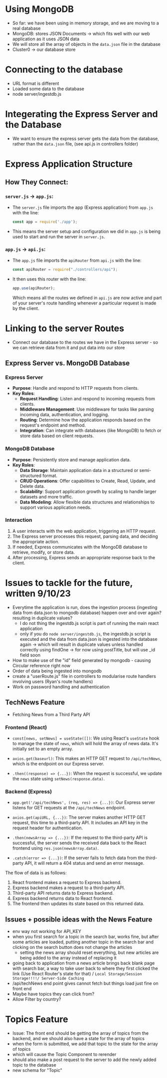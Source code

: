 # Using MongoDB
* So far: we have been using in memory storage, and we are moving to a real database
* MongoDB: stores JSON Documents -> which fits well with our web application as it uses JSON data 
* We will store all the array of objects in the `data.json` file in the database 
* Cluster0 -> our database store 

# Connecting to the database 
- URL format is different 
- Loaded some data to the database 
- node server/ingestdb.js

# Integerating the Express Server and the Database
- We want to ensure the express server gets the data from the database, rather than the  `data.json` file, (see api.js in controllers folder) 
# Express Application Structure
## How They Connect:
### `server.js` → `app.js`:
- The `server.js` file imports the app (Express application) from `app.js` with the line:
  ```javascript
  const app = require('./app');
  ```
- This means the server setup and configuration we did in `app.js` is being used to start and run the server in `server.js`.

### `app.js` → `api.js`:
- The `app.js` file imports the `apiRouter` from `api.js` with the line:
  ```javascript
  const apiRouter = require("./controllers/api");
  ```
- It then uses this router with the line:
  ```javascript
  app.use(apiRouter);
  ```
  Which means all the routes we defined in `api.js` are now active and part of your server's route handling whenever a particular request is made by the client.

# Linking to the server Routes 
- Connect our database to the routes we have in the Express server - so we can retrieve data from it and put data into our store 

## Express Server vs. MongoDB Database

### Express Server
- **Purpose**: Handle and respond to HTTP requests from clients.
- **Key Roles**:
  - **Request Handling**: Listen and respond to incoming requests from clients.
  - **Middleware Management**: Use middleware for tasks like parsing incoming data, authentication, and logging.
  - **Routing**: Determine how the application responds based on the request's endpoint and method.
  - **Integration**: Can integrate with databases (like MongoDB) to fetch or store data based on client requests.

### MongoDB Database
- **Purpose**: Persistently store and manage application data.
- **Key Roles**:
  - **Data Storage**: Maintain application data in a structured or semi-structured format.
  - **CRUD Operations**: Offer capabilities to Create, Read, Update, and Delete data.
  - **Scalability**: Support application growth by scaling to handle larger datasets and more traffic.
  - **Data Modeling**: Allow flexible data structures and relationships to support various application needs.

### Interaction
1. A user interacts with the web application, triggering an HTTP request.
2. The Express server processes this request, parsing data, and deciding the appropriate action.
3. If needed, Express communicates with the MongoDB database to retrieve, modify, or store data.
4. After processing, Express sends an appropriate response back to the client.

# Issues to tackle for the future, written 9/10/23
- Everytime the application is run, does the ingestion process (ingesting data from data.json to mongodb database) happen over and over again? resulting in duplicate values?
    - I do not thing the ingestdb.js script is part of running the main react application 
    - only if you do `node server/ingestdb.js`, the ingestdb.js script is executed and the data from data.json is ingested into the database again -> which will result in duplicate values unless handled correctly using findOne -> for now using postTitle, but will use _id field soon
- How to make use of the "id" field generated by mongodb - causing Circular reference right now
- Order of data being ingested into mongodb
- create a "userRoute.js" file in controllers to modularise route handlers involving users (Ryan's route handlers)
- Work on password handling and authentication


## TechNews Feature
- Fetching News from a Third Party API

### Frontend (React)

- `const[news, setNews] = useState([])`: We using React's `useState` hook to manage the state of `news`, which will hold the array of news data. It's initially set to an empty array.

- `axios.get(baseurl)`: This makes an HTTP GET request to `/api/techNews`, which is the endpoint on our Express server.

- `.then((response) => {...})`: When the request is successful, we update the `news` state using `setNews(response.data)`.

### Backend (Express)

- `app.get('/api/techNews', (req, res) => {...})`: Our Express server listens for GET requests at the `/api/techNews` endpoint.

- `axios.get(apiURL, {...})`: The server makes another HTTP GET request, this time to a third-party API. It includes an API key in the request header for authentication.

- `.then(newsArray => {...})`: If the request to the third-party API is successful, the server sends the received data back to the React frontend using `res.json(newsArray.data)`.

- `.catch(error => {...})`: If the server fails to fetch data from the third-party API, it will return a 404 status and send an error message.

The flow of data is as follows:

1. React frontend makes a request to Express backend.
2. Express backend makes a request to a third-party API.
3. Third-party API returns data to Express backend.
4. Express backend returns data to React frontend.
5. The frontend then updates its state based on this returned data.


## Issues + possible ideas with the News Feature 
- env way not working for API_KEY
- when you first search for a topic in the search bar, works fine, but after some articles are loaded, putting another topic in the search bar and clicking on the search button does not change the articles 
  - setting the news array should reset everything, but new articles are being added to the array instead of replacing it
- going back to application from a news article brings back blank page with search bar, a way to take user back to where they first clicked the link (Use React Router's state for that) / `Local Storage/Session Storage!!!!/ Server-Side Caching`
- /api/techNews end point gives cannot fetch but things load just fine on front end
- Maybe have topics they can click from?
- Allow Filter by country?


# Topics Feature 
- Issue: The front end should be getting the array of topics from the backend, and we should also have a state for the array of topics
- when the form is submitted, we add that topic to the state for the array of topics
- which will cause the Topic Component to rerender
- should also make a post request to the server to add the newly added topic to the database
- new schema for "Topic"  